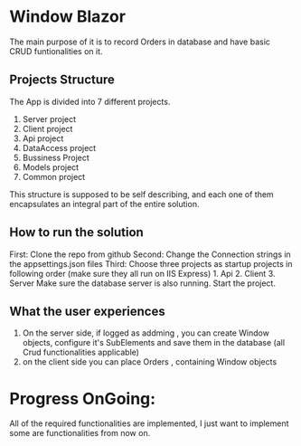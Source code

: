 # Window Blazor
The main purpose of it is to record Orders in database and have basic CRUD funtionalities on it.

## Projects Structure
The App is divided into 7 different projects.
1. Server project
2. Client project
3. Api project
4. DataAccess project
5. Bussiness Project
6. Models project
7. Common project

This structure is supposed to be self describing, and each one of them encapsulates an integral part of the entire solution.

## How to run the solution

First: Clone the repo from github
Second: Change the Connection strings in the appsettings.json files
Third: Choose three projects as startup projects in following order (make sure they all run on IIS Express)
       1. Api
       2. Client
       3. Server
Make sure the database server is also running.
Start the project.

## What the user experiences

1. On the server side, if logged as addming , you can create Window objects, configure it's SubElements and save them in the database (all Crud functionalities applicable)
2. on the client side you can place Orders , containing Window objects

# Progress OnGoing:

All of the required functionalities are implemented, I just want to implement some are functionalities from now on.





